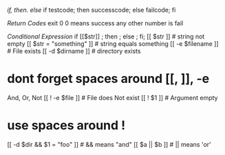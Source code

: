 *if, then. else*
if testcode; then successcode; else failcode; fi


*Return Codes*
exit 0
0 means success
any other number is fail


*Conditional Expression*
if [[$str]] ; then ; else ; fi;
[[ $str ]] # string not empty
[[ $str = "something" ]] # string equals something
[[ -e $filename ]] # File exists
[[ -d $dirname ]] # directory exists
# dont forget spaces around [[, ]], -e


And, Or, Not
[[ ! -e $file ]] # File does Not exist
[[ ! $1 ]] # Argument empty
# use spaces around !

[[ -d $dir && $1 = "foo" ]] # && means "and"
[[ $a || $b ]] # || means 'or'
